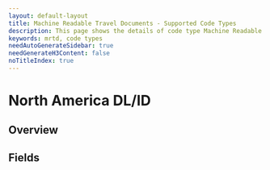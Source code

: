 ```yaml
---
layout: default-layout
title: Machine Readable Travel Documents - Supported Code Types 
description: This page shows the details of code type Machine Readable Travel Documents.
keywords: mrtd, code types
needAutoGenerateSidebar: true
needGenerateH3Content: false
noTitleIndex: true
---
```


# North America DL/ID

## Overview

## Fields
